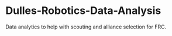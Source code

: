 # Dulles-Robotics-Data-Analysis
Data analytics to help with scouting and alliance selection for FRC.
